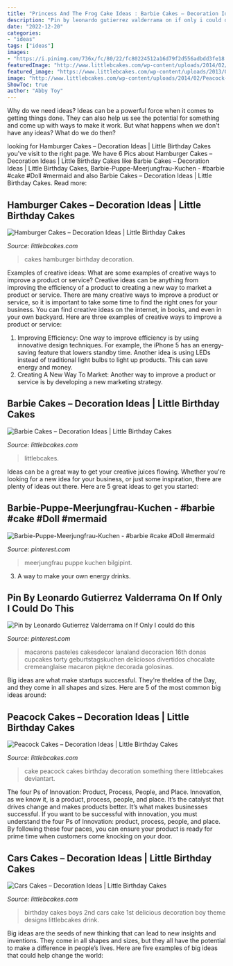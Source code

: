 ```yaml
---
title: "Princess And The Frog Cake Ideas : Barbie Cakes – Decoration Ideas"
description: "Pin by leonardo gutierrez valderrama on if only i could do this"
date: "2022-12-20"
categories:
- "ideas"
tags: ["ideas"]
images:
- "https://i.pinimg.com/736x/fc/80/22/fc80224512a16d79f2d556adbdd3fe18.jpg"
featuredImage: "http://www.littlebcakes.com/wp-content/uploads/2014/02/Peacock-Wedding-Cake.jpg"
featured_image: "https://www.littlebcakes.com/wp-content/uploads/2013/08/Barbie-Birthday-Cakes-Pictures-576x1024.jpg"
image: "http://www.littlebcakes.com/wp-content/uploads/2014/02/Peacock-Wedding-Cake.jpg"
ShowToc: true
author: "Abby Toy"
---
```



Why do we need ideas?
Ideas can be a powerful force when it comes to getting things done. They can also help us see the potential for something and come up with ways to make it work. But what happens when we don't have any ideas? What do we do then?

	

		
looking for Hamburger Cakes – Decoration Ideas | Little Birthday Cakes you've visit to the right page. We have 6 Pics about Hamburger Cakes – Decoration Ideas | Little Birthday Cakes like Barbie Cakes – Decoration Ideas | Little Birthday Cakes, Barbie-Puppe-Meerjungfrau-Kuchen - #barbie #cake #Doll #mermaid and also Barbie Cakes – Decoration Ideas | Little Birthday Cakes. Read more:
		
    
## Hamburger Cakes – Decoration Ideas | Little Birthday Cakes

<img loading=lazy src="http://www.littlebcakes.com/wp-content/uploads/2014/01/Hamburger-Cakes-Pictures.jpg" onerror="this.onerror=null;this.src='https://tse4.mm.bing.net/th?id=OIP.WYEOv1NceQSGccmcT47mzAHaJ4&amp;pid=15.1';" alt="Hamburger Cakes – Decoration Ideas | Little Birthday Cakes">

_Source: littlebcakes.com_

>cakes hamburger birthday decoration. 

	

Examples of creative ideas: What are some examples of creative ways to improve a product or service?
Creative ideas can be anything from improving the efficiency of a product to creating a new way to market a product or service. There are many creative ways to improve a product or service, so it is important to take some time to find the right ones for your business. You can find creative ideas on the internet, in books, and even in your own backyard. Here are three examples of creative ways to improve a product or service: 
1. Improving Efficiency: One way to improve efficiency is by using innovative design techniques. For example, the iPhone 5 has an energy-saving feature that lowers standby time. Another idea is using LEDs instead of traditional light bulbs to light up products. This can save energy and money. 
2. Creating A New Way To Market: Another way to improve a product or service is by developing a new marketing strategy.

    
## Barbie Cakes – Decoration Ideas | Little Birthday Cakes

<img loading=lazy src="https://www.littlebcakes.com/wp-content/uploads/2013/08/Barbie-Birthday-Cakes-Pictures-576x1024.jpg" onerror="this.onerror=null;this.src='https://tse4.mm.bing.net/th?id=OIP.Ovtb5qIsY0FlMeJQ9ORKYgHaNK&amp;pid=15.1';" alt="Barbie Cakes – Decoration Ideas | Little Birthday Cakes">

_Source: littlebcakes.com_

>littlebcakes. 

	

Ideas can be a great way to get your creative juices flowing. Whether you're looking for a new idea for your business, or just some inspiration, there are plenty of ideas out there. Here are 5 great ideas to get you started: 

    
## Barbie-Puppe-Meerjungfrau-Kuchen - #barbie #cake #Doll #mermaid

<img loading=lazy src="https://i.pinimg.com/736x/fc/80/22/fc80224512a16d79f2d556adbdd3fe18.jpg" onerror="this.onerror=null;this.src='https://tse2.mm.bing.net/th?id=OIP.-l0SiPgxKS8cMnzZDSzI0wHaJ3&amp;pid=15.1';" alt="Barbie-Puppe-Meerjungfrau-Kuchen - #barbie #cake #Doll #mermaid">

_Source: pinterest.com_

>meerjungfrau puppe kuchen bilgipint. 

	

3. A way to make your own energy drinks.

    
## Pin By Leonardo Gutierrez Valderrama On If Only I Could Do This

<img loading=lazy src="https://i.pinimg.com/736x/ef/74/3f/ef743ffed749d70aeb77bc1678ca6559.jpg" onerror="this.onerror=null;this.src='https://tse4.mm.bing.net/th?id=OIP.qvls51lTh-JQbsU0RlmbQgHaJ4&amp;pid=15.1';" alt="Pin by Leonardo Gutierrez Valderrama on If Only I could do this">

_Source: pinterest.com_

>macarons pasteles cakesdecor lanaland decoracion 16th donas cupcakes torty geburtstagskuchen deliciosos divertidos chocalate cremeanglaise macaron piękne decorada golosinas. 

	

Big ideas are what make startups successful. They're theIdea of the Day, and they come in all shapes and sizes. Here are 5 of the most common big ideas around:

    
## Peacock Cakes – Decoration Ideas | Little Birthday Cakes

<img loading=lazy src="http://www.littlebcakes.com/wp-content/uploads/2014/02/Peacock-Wedding-Cake.jpg" onerror="this.onerror=null;this.src='https://tse2.mm.bing.net/th?id=OIP.aCmNiS_BISVzZcOxCU_8UAHaJ4&amp;pid=15.1';" alt="Peacock Cakes – Decoration Ideas | Little Birthday Cakes">

_Source: littlebcakes.com_

>cake peacock cakes birthday decoration something there littlebcakes deviantart. 

	

The four Ps of Innovation: Product, Process, People, and Place.
Innovation, as we know it, is a product, process, people, and place. It’s the catalyst that drives change and makes products better. It’s what makes businesses successful.
If you want to be successful with innovation, you must understand the four Ps of Innovation: product, process, people, and place. By following these four paces, you can ensure your product is ready for prime time when customers come knocking on your door.

    
## Cars Cakes – Decoration Ideas | Little Birthday Cakes

<img loading=lazy src="http://www.littlebcakes.com/wp-content/uploads/2014/01/Cars-Cake-Ideas-768x1024.jpg" onerror="this.onerror=null;this.src='https://tse1.mm.bing.net/th?id=OIP.WY-Z4GePtxsLmNzXJfu_3wHaJ4&amp;pid=15.1';" alt="Cars Cakes – Decoration Ideas | Little Birthday Cakes">

_Source: littlebcakes.com_

>birthday cakes boys 2nd cars cake 1st delicious decoration boy theme designs littlebcakes drink. 

	

Big ideas are the seeds of new thinking that can lead to new insights and inventions. They come in all shapes and sizes, but they all have the potential to make a difference in people’s lives. Here are five examples of big ideas that could help change the world: 

